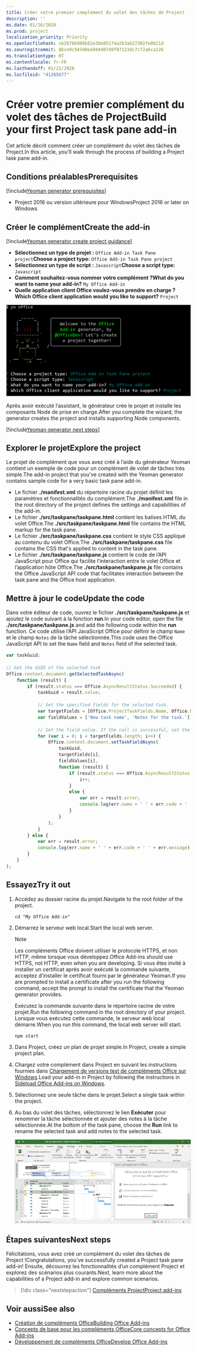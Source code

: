 ```yaml
---
title: Créer votre premier complément du volet des tâches de Project
description: ''
ms.date: 01/16/2020
ms.prod: project
localization_priority: Priority
ms.openlocfilehash: cb2b76b989b62e3bb851f4a2b3ab27302fe0b21d
ms.sourcegitcommit: 8bce9c94540ed484d0749f07123dc7c72a6ca126
ms.translationtype: HT
ms.contentlocale: fr-FR
ms.lasthandoff: 01/22/2020
ms.locfileid: "41265677"
---
```

# <a name="build-your-first-project-task-pane-add-in"></a><span data-ttu-id="150ea-102">Créer votre premier complément du volet des tâches de Project</span><span class="sxs-lookup"><span data-stu-id="150ea-102">Build your first Project task pane add-in</span></span>

<span data-ttu-id="150ea-103">Cet article décrit comment créer un complément du volet des tâches de Project.</span><span class="sxs-lookup"><span data-stu-id="150ea-103">In this article, you'll walk through the process of building a Project task pane add-in.</span></span>

## <a name="prerequisites"></a><span data-ttu-id="150ea-104">Conditions préalables</span><span class="sxs-lookup"><span data-stu-id="150ea-104">Prerequisites</span></span>

[!include[Yeoman generator prerequisites](../includes/quickstart-yo-prerequisites.md)]

- <span data-ttu-id="150ea-105">Project 2016 ou version ultérieure pour Windows</span><span class="sxs-lookup"><span data-stu-id="150ea-105">Project 2016 or later on Windows</span></span>

## <a name="create-the-add-in"></a><span data-ttu-id="150ea-106">Créer le complément</span><span class="sxs-lookup"><span data-stu-id="150ea-106">Create the add-in</span></span>

[!include[Yeoman generator create project guidance](../includes/yo-office-command-guidance.md)]

- <span data-ttu-id="150ea-107">**Sélectionnez un type de projet :** `Office Add-in Task Pane project`</span><span class="sxs-lookup"><span data-stu-id="150ea-107">**Choose a project type:** `Office Add-in Task Pane project`</span></span>
- <span data-ttu-id="150ea-108">**Sélectionnez un type de script :** `Javascript`</span><span class="sxs-lookup"><span data-stu-id="150ea-108">**Choose a script type:** `Javascript`</span></span>
- <span data-ttu-id="150ea-109">**Comment souhaitez-vous nommer votre complément ?**</span><span class="sxs-lookup"><span data-stu-id="150ea-109">**What do you want to name your add-in?**</span></span> `My Office Add-in`
- <span data-ttu-id="150ea-110">**Quelle application client Office voulez-vous prendre en charge ?**</span><span class="sxs-lookup"><span data-stu-id="150ea-110">**Which Office client application would you like to support?**</span></span> `Project`

![Capture d’écran des invites et des réponses relatives au générateur Yeoman](../images/yo-office-project.png)

<span data-ttu-id="150ea-112">Après avoir exécuté l’assistant, le générateur crée le projet et installe les composants Node de prise en charge.</span><span class="sxs-lookup"><span data-stu-id="150ea-112">After you complete the wizard, the generator creates the project and installs supporting Node components.</span></span>

[!include[Yeoman generator next steps](../includes/yo-office-next-steps.md)]

## <a name="explore-the-project"></a><span data-ttu-id="150ea-113">Explorer le projet</span><span class="sxs-lookup"><span data-stu-id="150ea-113">Explore the project</span></span>

<span data-ttu-id="150ea-114">Le projet de complément que vous avez créé à l’aide du générateur Yeoman contient un exemple de code pour un complément de volet de tâches très simple.</span><span class="sxs-lookup"><span data-stu-id="150ea-114">The add-in project that you've created with the Yeoman generator contains sample code for a very basic task pane add-in.</span></span> 

- <span data-ttu-id="150ea-115">Le fichier **./manifest.xml** du répertoire racine du projet définit les paramètres et fonctionnalités du complément.</span><span class="sxs-lookup"><span data-stu-id="150ea-115">The **./manifest.xml** file in the root directory of the project defines the settings and capabilities of the add-in.</span></span>
- <span data-ttu-id="150ea-116">Le fichier **./src/taskpane/taskpane.html** contient les balises HTML du volet Office.</span><span class="sxs-lookup"><span data-stu-id="150ea-116">The **./src/taskpane/taskpane.html** file contains the HTML markup for the task pane.</span></span>
- <span data-ttu-id="150ea-117">Le fichier **./src/taskpane/taskpane.css** contient le style CSS appliqué au contenu du volet Office.</span><span class="sxs-lookup"><span data-stu-id="150ea-117">The **./src/taskpane/taskpane.css** file contains the CSS that's applied to content in the task pane.</span></span>
- <span data-ttu-id="150ea-118">Le fichier **./src/taskpane/taskpane.js** contient le code de l’API JavaScript pour Office qui facilite l’interaction entre le volet Office et l’application hôte Office.</span><span class="sxs-lookup"><span data-stu-id="150ea-118">The **./src/taskpane/taskpane.js** file contains the Office JavaScript API code that facilitates interaction between the task pane and the Office host application.</span></span>

## <a name="update-the-code"></a><span data-ttu-id="150ea-119">Mettre à jour le code</span><span class="sxs-lookup"><span data-stu-id="150ea-119">Update the code</span></span>

<span data-ttu-id="150ea-120">Dans votre éditeur de code, ouvrez le fichier **./src/taskpane/taskpane.js** et ajoutez le code suivant à la fonction **run**.</span><span class="sxs-lookup"><span data-stu-id="150ea-120">In your code editor, open the file **./src/taskpane/taskpane.js** and add the following code within the **run** function.</span></span> <span data-ttu-id="150ea-121">Ce code utilise l’API JavaScript Office pour définir le champ `Name` et le champ `Notes` de la tâche sélectionnée.</span><span class="sxs-lookup"><span data-stu-id="150ea-121">This code uses the Office JavaScript API to set the `Name` field and `Notes` field of the selected task.</span></span>

```js
var taskGuid;

// Get the GUID of the selected task
Office.context.document.getSelectedTaskAsync(
    function (result) {
        if (result.status === Office.AsyncResultStatus.Succeeded) {
            taskGuid = result.value;

            // Set the specified fields for the selected task.
            var targetFields = [Office.ProjectTaskFields.Name, Office.ProjectTaskFields.Notes];
            var fieldValues = ['New task name', 'Notes for the task.'];

            // Set the field value. If the call is successful, set the next field.
            for (var i = 0; i < targetFields.length; i++) {
                Office.context.document.setTaskFieldAsync(
                    taskGuid,
                    targetFields[i],
                    fieldValues[i],
                    function (result) {
                        if (result.status === Office.AsyncResultStatus.Succeeded) {
                            i++;
                        }
                        else {
                            var err = result.error;
                            console.log(err.name + ' ' + err.code + ' ' + err.message);
                        }
                    }
                );
            }
        } else {
            var err = result.error;
            console.log(err.name + ' ' + err.code + ' ' + err.message);
        }
    }
);
```

## <a name="try-it-out"></a><span data-ttu-id="150ea-122">Essayez</span><span class="sxs-lookup"><span data-stu-id="150ea-122">Try it out</span></span>

1. <span data-ttu-id="150ea-123">Accédez au dossier racine du projet.</span><span class="sxs-lookup"><span data-stu-id="150ea-123">Navigate to the root folder of the project.</span></span>

    ```command&nbsp;line
    cd "My Office Add-in"
    ```

2. <span data-ttu-id="150ea-124">Démarrez le serveur web local.</span><span class="sxs-lookup"><span data-stu-id="150ea-124">Start the local web server.</span></span>

    > [!NOTE]
    > <span data-ttu-id="150ea-125">Les compléments Office doivent utiliser le protocole HTTPS, et non HTTP, même lorsque vous développez.</span><span class="sxs-lookup"><span data-stu-id="150ea-125">Office Add-ins should use HTTPS, not HTTP, even when you are developing.</span></span> <span data-ttu-id="150ea-126">Si vous êtes invité à installer un certificat après avoir exécuté la commande suivante, acceptez d’installer le certificat fourni par le générateur Yeoman.</span><span class="sxs-lookup"><span data-stu-id="150ea-126">If you are prompted to install a certificate after you run the following command, accept the prompt to install the certificate that the Yeoman generator provides.</span></span>

    <span data-ttu-id="150ea-127">Exécutez la commande suivante dans le répertoire racine de votre projet.</span><span class="sxs-lookup"><span data-stu-id="150ea-127">Run the following command in the root directory of your project.</span></span> <span data-ttu-id="150ea-128">Lorsque vous exécutez cette commande, le serveur web local démarre.</span><span class="sxs-lookup"><span data-stu-id="150ea-128">When you run this command, the local web server will start.</span></span>

    ```command&nbsp;line
    npm start
    ```

3. <span data-ttu-id="150ea-129">Dans Project, créez un plan de projet simple.</span><span class="sxs-lookup"><span data-stu-id="150ea-129">In Project, create a simple project plan.</span></span>

4. <span data-ttu-id="150ea-130">Chargez votre complément dans Project en suivant les instructions fournies dans [Chargement de versions test de compléments Office sur Windows](../testing/create-a-network-shared-folder-catalog-for-task-pane-and-content-add-ins.md).</span><span class="sxs-lookup"><span data-stu-id="150ea-130">Load your add-in in Project by following the instructions in [Sideload Office Add-ins on Windows](../testing/create-a-network-shared-folder-catalog-for-task-pane-and-content-add-ins.md).</span></span>

5. <span data-ttu-id="150ea-131">Sélectionnez une seule tâche dans le projet.</span><span class="sxs-lookup"><span data-stu-id="150ea-131">Select a single task within the project.</span></span>

6. <span data-ttu-id="150ea-132">Au bas du volet des tâches, sélectionnez le lien **Exécuter** pour renommer la tâche sélectionnée et ajouter des notes à la tâche sélectionnée.</span><span class="sxs-lookup"><span data-stu-id="150ea-132">At the bottom of the task pane, choose the **Run** link to rename the selected task and add notes to the selected task.</span></span>

    ![Capture d’écran de l’application Project avec le complément du volet des tâches chargé](../images/project-quickstart-addin-1.png)

## <a name="next-steps"></a><span data-ttu-id="150ea-134">Étapes suivantes</span><span class="sxs-lookup"><span data-stu-id="150ea-134">Next steps</span></span>

<span data-ttu-id="150ea-135">Félicitations, vous avez créé un complément du volet des tâches de Project !</span><span class="sxs-lookup"><span data-stu-id="150ea-135">Congratulations, you've successfully created a Project task pane add-in!</span></span> <span data-ttu-id="150ea-136">Ensuite, découvrez les fonctionnalités d’un complément Project et explorez des scénarios plus courants.</span><span class="sxs-lookup"><span data-stu-id="150ea-136">Next, learn more about the capabilities of a Project add-in and explore common scenarios.</span></span>

> [!div class="nextstepaction"]
> [<span data-ttu-id="150ea-137">Compléments Project</span><span class="sxs-lookup"><span data-stu-id="150ea-137">Project add-ins</span></span>](../project/project-add-ins.md)

## <a name="see-also"></a><span data-ttu-id="150ea-138">Voir aussi</span><span class="sxs-lookup"><span data-stu-id="150ea-138">See also</span></span>

- [<span data-ttu-id="150ea-139">Création de compléments Office</span><span class="sxs-lookup"><span data-stu-id="150ea-139">Building Office Add-ins</span></span>](../overview/office-add-ins-fundamentals.md)
- [<span data-ttu-id="150ea-140">Concepts de base pour les compléments Office</span><span class="sxs-lookup"><span data-stu-id="150ea-140">Core concepts for Office Add-ins</span></span>](../overview/core-concepts-office-add-ins.md)
- [<span data-ttu-id="150ea-141">Développement de compléments Office</span><span class="sxs-lookup"><span data-stu-id="150ea-141">Develop Office Add-ins</span></span>](../develop/develop-overview.md)
